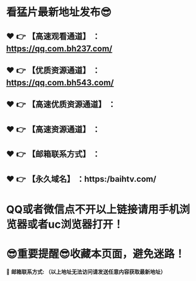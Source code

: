 # 看猛片最新地址发布:sunglasses:
:heart: :point_right: 【高速观看通道】 ：https://qq.com.bh237.com/
------
:heart: :point_right: 【优质资源通道】 ：https://qq.com.bh543.com/
------
:heart: :point_right: 【高速优质资源通道】 ：
------
:heart: :point_right: 【高速资源通道】 ：
------
:heart: :point_right: 【邮箱联系方式】 ：
------
:heart: :point_right: 【永久域名】 ：https:/baihtv.com/    
------
# QQ或者微信点不开以上链接请用手机浏览器或者uc浏览器打开！
# :sunglasses:重要提醒:sunglasses:收藏本页面，避免迷路！
:e-mail: __邮箱联系方式: （以上地址无法访问请发送任意内容获取最新地址）__
